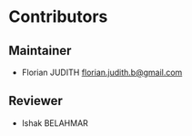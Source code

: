# Contributors

## Maintainer

* Florian JUDITH <florian.judith.b@gmail.com>

## Reviewer

* Ishak BELAHMAR